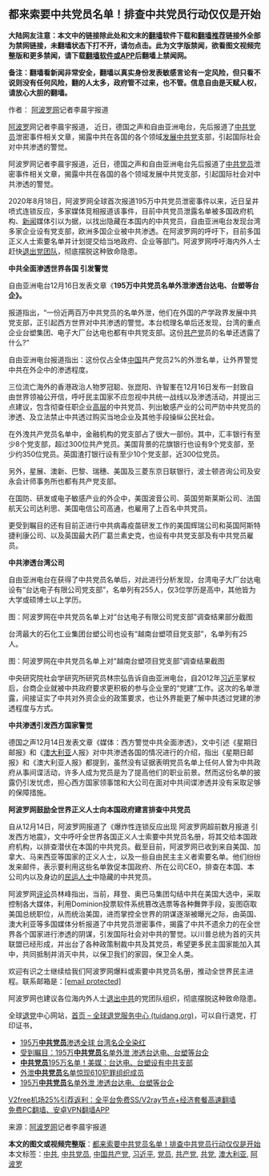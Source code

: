  <h2>都来索要中共党员名单！排查中共党员行动仅仅是开始</h2> <p class="notice"><b>大陆网友注意：本文中的链接除此处和文末的<a href="https://github.com/bannedbook/fanqiang" >翻墙</a>软件下载和<a href="https://github.com/killgcd/justmysocks/blob/master/README.md">翻墙推荐</a>链接外全部为禁网链接，未翻墙状态下打不开，请勿点击。此为文字版禁闻，欲看图文视频完整版和更多禁闻，请下载<a href="https://github.com/bannedbook/fanqiang">翻墙软件或APP</a>后翻墙上禁闻网。</p><p>备注：翻墙看新闻非常安全，翻墙以真实身份发表敏感言论有一定风险，但只看不说则没有任何风险，翻的人太多，政府管不过来，也不管。信息自由是天赋人权，请放心大胆的翻墙。</b></p>  <div class="entry"> <p>作者： <span class='wp_keywordlink_affiliate'><a href="https://www.aboluowang.com/" title="阿波罗网" target="_blank">阿波罗网</a></span>记者李晨宇报道</p> <p id="summary"><a href="https://www.bannedbook.org/bnews/tag/%E9%98%BF%E6%B3%A2%E7%BD%97/" class="st_tag internal_tag" rel="tag" title="标签 阿波罗 下的日志">阿波罗</a>网记者李晨宇报道， 近日，德国之声和自由亚洲电台，先后报道了<a href="https://www.bannedbook.org/bnews/tag/%e4%b8%ad%e5%85%b1/" class="st_tag internal_tag" rel="tag" title="标签 中共 下的日志">中共</a><a href="https://www.bannedbook.org/bnews/tag/%E5%85%9A%E5%91%98/" class="st_tag internal_tag" rel="tag" title="标签 党员 下的日志">党员</a>泄密事件相关文章，揭露中共在各国的各个领域<span class='wp_keywordlink'><a href="https://www.bannedbook.org/forum11/topic335.html" title="禁片：发展中出现的问题，只能靠发展解决？" target="_blank">发展中</a></span><a href="https://www.bannedbook.org/bnews/tag/%E5%85%B1%E5%85%9A/" class="st_tag internal_tag" rel="tag" title="标签 共党 下的日志">共党</a>支部，引起国际社会对中共渗透的警觉。</p> <p id="conimg">阿波罗网记者李晨宇报道，近日，德国之声和自由亚洲电台先后报道了<a href="https://www.bannedbook.org/bnews/tag/%E4%B8%AD%E5%85%B1%E5%85%9A%E5%91%98/" class="st_tag internal_tag" rel="tag" title="标签 中共党员 下的日志">中共党员</a>泄密事件相关文章，揭露中共在各国的各个领域发展中共党支部，引起国际社会对中共渗透的警觉。</p> <p>2020年8月18日，阿波罗网全球首次报道195万中共党员泄密事件以来，近日呈井喷式连锁反应，多家媒体竞相报道该事件，目前中共党员泄露名单被多国政府机构、<span class='wp_keywordlink_affiliate'><a href="https://www.bannedbook.org/" title="新闻">新闻</a></span>媒体引以为据，以找出隐藏在本国内的中共党员，自由亚洲电台发现台湾多家企业设有党支部，欧洲多国企业被中共渗透。在阿波罗网的呼吁下，目前多国正义人士索要名单并计划提交给当地政府、企业等部门。阿波罗网呼吁海内外人士赶快<span class='wp_keywordlink'><a href="http://tuidang.epochtimes.com/" title="退出党团队" rel="nofollow" target="_blank">退出党团队</a></span>，彻底摆脱这种致命隐患。</p> <p><strong>中共全面渗透世界各国 引发警觉</strong></p> <p>自由亚洲电台12月16日发表文章《<strong>195</strong><strong>万中共党员名单外泄渗透台达电、台塑等台企》。</strong></p> <p>报道指出，“一份近两百万中共党员的名单外泄，他们在外国的产学政界发展中共党支部，正引起西方世界对中共渗透的警觉。本台梳理名单后还发现，台湾的重点企业台塑集团、电子大厂台达电也都有中共党支部。这份<a href="https://www.bannedbook.org/bnews/tag/%e5%85%b1%e4%ba%a7%e5%85%9a/" class="st_tag internal_tag" rel="tag" title="标签 共产党 下的日志">共产党</a>员的名单还透露了什么?”</p>  <p>自由亚洲电台报道指出：这份仅占全体<span class='wp_keywordlink_affiliate'><a href="https://www.bannedbook.org/" title="中国" target="_blank">中国</a></span>共产党员2%的外泄名单，让外界警觉中共在外企中的渗透程度。</p> <p>三位流亡海外的香港政治人物罗冠聪、张崑阳、许智峯在12月16日发布一封致自由世界领袖公开信，呼吁民主国家不应忽视中共统一战线以及渗透活动，并提出三点建议，包含彻查任职企业<span class='wp_keywordlink_affiliate'><a href="https://www.bannedbook.org/bnews/ccpdope/" title="中共高层内幕" target="_blank">高层</a></span>的中共党员、列出敏感产业的公司严防中共党员的渗透、及立法禁止中共透过购买当地企业及其他手段操纵公民社会。</p> <p>在外洩共产党员名单中，金融机构的党支部占了很大一部份。其中，汇丰银行有至少8个党支部，超过300位共产党员。美国背景的花旗银行也设有9个党支部，至少约350位党员。英国渣打银行设有至少10个党支部，近300位党员。</p> <p>另外，星展、澳新、巴黎、瑞穗、美国及三菱东京日联银行，波士顿咨询公司及安永会计师事务所也都有共产党支部。</p> <p>在国防、研发或电子敏感产业的外企中，美国波音公司、英国劳斯莱斯公司、法国航天公司达利思、美国电信公司高通，也雇用了上百名中共党员。</p> <p>更受到瞩目的还有目前正进行中共病毒疫苗研发工作的美国辉瑞公司和英国阿斯特捷利康公司、以及英国最大药厂葛兰素史克，也设有中共党支部及有中共党员雇员。</p> <p><strong>中共渗透台湾公司</strong></p>  <p>自由亚洲电台在获得了中共党员名单后，对此进行分析发现，台湾电子大厂台达电设有“台达电子有限公司党支部”，名单列有255人，仅3位学历是高中，其他皆为大学或硕博士以上学历。</p> <p>图：阿波罗网在中共党员名单上对“台达电子有限公司党支部”调查结果部分截图</p> <p>台湾最大的石化工业集团台塑公司也设有“越南台塑项目党支部”，名单列有25人。</p> <p>图：阿波罗网在中共党员名单上对“越南台塑项目党支部”调查结果截图</p> <p>中央研究院社会学研究所研究员林宗弘告诉自由亚洲电台，自2012年<a href="https://www.bannedbook.org/bnews/tag/%e4%b9%a0%e8%bf%91%e5%b9%b3/" class="st_tag internal_tag" rel="tag" title="标签 习近平 下的日志">习近平</a>掌权后，台商企业就被中共政府要求更积极的参与企业里的“党建”工作。这次的名单泄露，间接证实了中共对外资企业的政策要求，也让外界能更了解中共透过党建的渗透程度与方式。</p> <p><strong>中共渗透引发西方国家警觉</strong></p> <p>德国之声12月14日发表文章《媒体：西方警觉中共全面渗透》，文中引述《星期日邮报》和《<a href="https://www.bannedbook.org/bnews/tag/%e6%be%b3%e5%a4%a7%e5%88%a9%e4%ba%9a/" class="st_tag internal_tag" rel="tag" title="标签 澳大利亚 下的日志">澳大利亚</a>人报》对中共渗透各国的情况进行的介绍，指出《星期日邮报》和《澳大利亚人报》都提到，虽然没有证据表明党员名单上任何人曾为中共政府从事间谍活动，许多人成为党员是为了提高他们的职业前景。然而这份名单的披露仍引发忧虑，担心西方国家领事馆和大公司在面对中共间谍渗透并没有采取足够的保障措施。</p>  <p><strong>阿波罗网鼓励全世界正义人士向本国政府建言排查中共党员</strong></p> <p>自从12月14日，阿波罗网报道了《爆炸性连锁反应出现 阿波罗网超前数月报道 引发西方地震》，文中呼吁全世界各国正义人士索要中共党员名册，将其交给本国政府机构，以排查潜伏在本国的中共党员。截至目前，阿波罗网已收到来自美国、加拿大、马来西亚等国家的正义人士，以及一些自由民主主义者索要名单。他们纷纷发来邮件，表示要利用这些名单敦促本国政府、所在公司CEO，排查在本国、本公司内以及身边的<span class='wp_keywordlink'><a href="https://www.bannedbook.org/forum9/" title="民运人士看法轮功" target="_blank">民运人士</a></span>中隐藏的中共党员。</p> <p>阿波罗网<span class='wp_keywordlink_affiliate'><a href="https://www.bannedbook.org/bnews/comments/" title="新闻评论" target="_blank">评论</a></span>员林峰指出，当前，拜登、奥巴马集团勾结中共在美国大选中，采取控制各大媒体，利用Dominion投票软件系统篡改选票等各种舞弊手段，妄图窃取美国总统职位，从而统治美国，进而掌控全世界的阴谋逐渐被曝光之际，由英国、澳大利亚等多国媒体分析报道了中共党员泄密事件，揭露了中共不遗余力的在全世界各个国家进行渗透的阴谋，引发国际社会对中共的警觉。以川普总统为首的灭共联盟已经形成，并出台了各种政策制裁中共及其党员，希望更多民主国家能加入其中，共同抵制并消灭中共，以保卫我们的家园，保卫全人类。</p> <p>欢迎有识之士继续给我们阿波罗网爆料或索要中共党员名册，推动全世界民主进程。联系邮箱是：<a href="/cdn-cgi/l/email-protection" data-cfemail="2f6e6d60637a606d636f68626e6663016c606201">[email&#160;protected]</a></p> <p>阿波罗网也建议各位海内外人士<span class='wp_keywordlink'><a href="http://tuidang.epochtimes.com/" title="退出中共" target="_blank">退出中共</a></span>的党团队组织，彻底摆脱这种致命隐患。</p> <p>全球<span class='wp_keywordlink'><a href="http://tuidang.epochtimes.com/" title="退党" rel="nofollow" target="_blank">退党</a></span>中心网站，<a href="https://www.tuidang.org/?gclid=CjwKCAiAoOz-BRBdEiwAyuvA6_2qqX1pIUUzx18RBnpXl8CFwKCbYE1h9Dt3ns83M8pPKZ-R32hrdhoCi7MQAvD_BwE">首页 &#8211; 全球退党服务中心 (tuidang.org)</a>，可以自行退党，打印证书，</p> <ul class='op-related-articles' title='相关阅读'> <li><a href='https://www.bannedbook.org/bnews/taiwannews/20201217/1449827.html' target='_blank'>195万<b>中共党员</b>渗透全球 台湾名企全染红</a></li> <li><a href='https://www.bannedbook.org/bnews/baitai/20201217/1449820.html' target='_blank'>受到瞩目：195万<b>中共党员</b>名单外泄 渗透台达电、台塑等台企</a></li> <li><a href='https://www.bannedbook.org/bnews/taiwannews/20201217/1449654.html' target='_blank'><b>中共党员</b>195万名单！美媒：台达电、台塑设有中共支部</a></li> <li><a href='https://www.bannedbook.org/bnews/comments/20201217/1449526.html' target='_blank'>外泄<b>中共党员</b>名单惊现610犯罪组织成员</a></li> <li><a href='https://www.bannedbook.org/bnews/ssgc/20201217/1449377.html' target='_blank'>195万<b>中共党员</b>名单外泄 渗透台达电、台塑等台企</a></li> </ul> <p class="texttj"> <a href="https://www.bannedbook.org/forum23/topic22702.html" target="_blank">V2free机场25%引荐返利：全平台免费SS/V2ray节点+经济套餐高速翻墙</a><br/> <a href="https://github.com/bannedbook/fanqiang/wiki/%E7%A6%81%E9%97%BB%E7%BD%91%E5%AE%89%E5%8D%93%E7%BF%BB%E5%A2%99%E6%96%B0%E9%97%BBAPP" target="_blank">免费PC翻墙、安卓VPN翻墙APP</a></p><p> 来源：<a href="https://www.aboluowang.com/2020/1218/1535484.html" target="_blank">阿波罗网</a>记者李晨宇报道 </p> <a name='sharetosocial'></a>       <div><b>本文的图文或视频完整版</b>：<a href='https://www.bannedbook.org/bnews/topimagenews/20201218/1450323.html'>都来索要中共党员名单！排查中共党员行动仅仅是开始</a></div>  </div><!--END ENTRY--> <div class="postfooter"> <div>本文标签：<a href="https://www.bannedbook.org/bnews/tag/%e4%b8%ad%e5%85%b1/" rel="tag">中共</a>, <a href="https://www.bannedbook.org/bnews/tag/%E4%B8%AD%E5%85%B1%E5%85%9A%E5%91%98/" rel="tag">中共党员</a>, <a href="https://www.bannedbook.org/bnews/tag/%e4%b8%ad%e5%9b%bd%e5%85%b1%e4%ba%a7%e5%85%9a/" rel="tag">中国共产党</a>, <a href="https://www.bannedbook.org/bnews/tag/%e4%b9%a0%e8%bf%91%e5%b9%b3/" rel="tag">习近平</a>, <a href="https://www.bannedbook.org/bnews/tag/%E5%85%9A%E5%91%98/" rel="tag">党员</a>, <a href="https://www.bannedbook.org/bnews/tag/%e5%85%b1%e4%ba%a7%e5%85%9a/" rel="tag">共产党</a>, <a href="https://www.bannedbook.org/bnews/tag/%E5%85%B1%E5%85%9A/" rel="tag">共党</a>, <a href="https://www.bannedbook.org/bnews/tag/%e6%be%b3%e5%a4%a7%e5%88%a9%e4%ba%9a/" rel="tag">澳大利亚</a>, <a href="https://www.bannedbook.org/bnews/tag/%E9%98%BF%E6%B3%A2%E7%BD%97/" rel="tag">阿波罗</a></div>  </div><!--END POSTFOOTER--> 